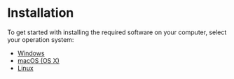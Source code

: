 # Installation

To get started with installing the required software on your computer, select your operation system:

- [Windows](/installation/windows)
- [macOS (OS X)](/installation/macos)
- [Linux](/installation/linux)
